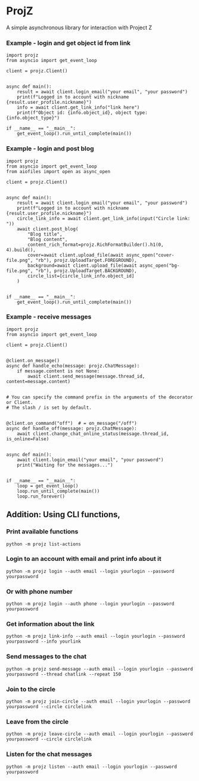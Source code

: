 # ProjZ
A simple asynchronous library for interaction with Project Z

### Example - login and get object id from link
```python3
import projz
from asyncio import get_event_loop

client = projz.Client()


async def main():
    result = await client.login_email("your email", "your password")
    print(f"Logged in to account with nickname {result.user_profile.nickname}")
    info = await client.get_link_info("link here")
    print(f"Object id: {info.object_id}, object type: {info.object_type}")

if __name__ == "__main__":
    get_event_loop().run_until_complete(main())

```

### Example - login and post blog
```python3
import projz
from asyncio import get_event_loop
from aiofiles import open as async_open

client = projz.Client()


async def main():
    result = await client.login_email("your email", "your password")
    print(f"Logged in to account with nickname {result.user_profile.nickname}")
    circle_link_info = await client.get_link_info(input("Circle link: "))
    await client.post_blog(
        "Blog title",
        "Blog content",
        content_rich_format=projz.RichFormatBuilder().h1(0, 4).build(),
        cover=await client.upload_file(await async_open("cover-file.png", "rb"), projz.UploadTarget.FOREGROUND),
        background=await client.upload_file(await async_open("bg-file.png", "rb"), projz.UploadTarget.BACKGROUND),
        circle_list=[circle_link_info.object_id]
    )


if __name__ == "__main__":
    get_event_loop().run_until_complete(main())
```

### Example - receive messages
```python3
import projz
from asyncio import get_event_loop

client = projz.Client()


@client.on_message()
async def handle_echo(message: projz.ChatMessage):
    if message.content is not None:
        await client.send_message(message.thread_id, content=message.content)


# You can specify the command prefix in the arguments of the decorator or Client. 
# The slash / is set by default.


@client.on_command("off")  # = on_message("/off")
async def handle_off(message: projz.ChatMessage):
    await client.change_chat_online_status(message.thread_id, is_online=False)


async def main():
    await client.login_email("your email", "your password")
    print("Waiting for the messages...")


if __name__ == "__main__":
    loop = get_event_loop()
    loop.run_until_complete(main())
    loop.run_forever()
```
## Addition: Using CLI functions,
### Print available functions
```commandline
python -m projz list-actions
```
### Login to an account with email and print info about it
```commandline
python -m projz login --auth email --login yourlogin --password yourpassword
```
### Or with phone number
```commandline
python -m projz login --auth phone --login yourlogin --password yourpassword
```
### Get information about the link
```commandline
python -m projz link-info --auth email --login yourlogin --password yourpassword --info yourlink
```
### Send messages to the chat
```commandline
python -m projz send-message --auth email --login yourlogin --password yourpassword --thread chatlink --repeat 150
```
### Join to the circle
```commandline
python -m projz join-circle --auth email --login yourlogin --password yourpassword --circle circlelink
```
### Leave from the circle
```commandline
python -m projz leave-circle --auth email --login yourlogin --password yourpassword --circle circlelink
```
### Listen for the chat messages
```commandline
python -m projz listen --auth email --login yourlogin --password yourpassword
```